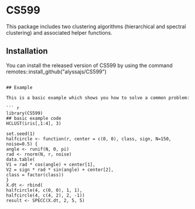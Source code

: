 
# CS599

<!-- badges: start -->
<!-- badges: end -->

This package includes two clustering algorithms (hierarchical and
spectral clustering) and associated helper
functions.

## Installation

You can install the released version of CS599 by using the command
remotes::install_github("alyssajs/CS599")
```

## Example

This is a basic example which shows you how to solve a common problem:

``` r
library(CS599)
## basic example code
HCLUST(iris[,1:4], 3)

set.seed(1)
halfcircle <- function(r, center = c(0, 0), class, sign, N=150, noise=0.5) {
angle <- runif(N, 0, pi)
rad <- rnorm(N, r, noise)
data.table(
V1 = rad * cos(angle) + center[1],
V2 = sign * rad * sin(angle) + center[2],
class = factor(class))
}
X.dt <- rbind(
halfcircle(4, c(0, 0), 1, 1),
halfcircle(4, c(4, 2), 2, -1))
result <- SPECC(X.dt, 2, 5, 5)
```


